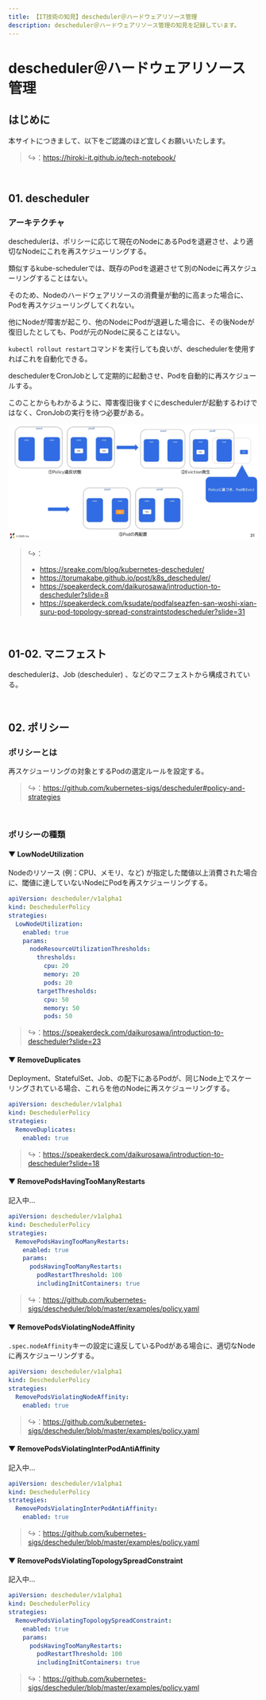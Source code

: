 ```yaml
---
title: 【IT技術の知見】descheduler＠ハードウェアリソース管理
description: descheduler＠ハードウェアリソース管理の知見を記録しています。
---
```


# descheduler＠ハードウェアリソース管理

## はじめに

本サイトにつきまして、以下をご認識のほど宜しくお願いいたします。

> ↪️：<https://hiroki-it.github.io/tech-notebook/>

<br>

## 01. descheduler

### アーキテクチャ

deschedulerは、ポリシーに応じて現在のNodeにあるPodを退避させ、より適切なNodeにこれを再スケジューリングする。

類似するkube-schedulerでは、既存のPodを退避させて別のNodeに再スケジューリングすることはない。

そのため、Nodeのハードウェアリソースの消費量が動的に高まった場合に、Podを再スケジューリングしてくれない。

他にNodeが障害が起こり、他のNodeにPodが退避した場合に、その後Nodeが復旧したとしても、Podが元のNodeに戻ることはない。

`kubectl rollout restart`コマンドを実行しても良いが、deschedulerを使用すればこれを自動化できる。

deschedulerをCronJobとして定期的に起動させ、Podを自動的に再スケジュールする。

このことからもわかるように、障害復旧後すぐにdeschedulerが起動するわけではなく、CronJobの実行を待つ必要がある。

![descheduler_architecture.png](https://raw.githubusercontent.com/hiroki-it/tech-notebook-images/master/images/descheduler_architecture.png)

> ↪️：
>
> - <https://sreake.com/blog/kubernetes-descheduler/>
> - <https://torumakabe.github.io/post/k8s_descheduler/>
> - <https://speakerdeck.com/daikurosawa/introduction-to-descheduler?slide=8>
> - https://speakerdeck.com/ksudate/podfalseazfen-san-woshi-xian-suru-pod-topology-spread-constraintstodescheduler?slide=31

<br>

## 01-02. マニフェスト

deschedulerは、Job (descheduler) 、などのマニフェストから構成されている。

<br>

## 02. ポリシー

### ポリシーとは

再スケジューリングの対象とするPodの選定ルールを設定する。

> ↪️：<https://github.com/kubernetes-sigs/descheduler#policy-and-strategies>

<br>

### ポリシーの種類

#### ▼ LowNodeUtilization

Nodeのリソース (例：CPU、メモリ、など) が指定した閾値以上消費された場合に、閾値に達していないNodeにPodを再スケジューリングする。

```yaml
apiVersion: descheduler/v1alpha1
kind: DeschedulerPolicy
strategies:
  LowNodeUtilization:
    enabled: true
    params:
      nodeResourceUtilizationThresholds:
        thresholds:
          cpu: 20
          memory: 20
          pods: 20
        targetThresholds:
          cpu: 50
          memory: 50
          pods: 50
```

> ↪️：<https://speakerdeck.com/daikurosawa/introduction-to-descheduler?slide=23>

#### ▼ RemoveDuplicates

Deployment、StatefulSet、Job、の配下にあるPodが、同じNode上でスケーリングされている場合、これらを他のNodeに再スケジューリングする。

```yaml
apiVersion: descheduler/v1alpha1
kind: DeschedulerPolicy
strategies:
  RemoveDuplicates:
    enabled: true
```

> ↪️：<https://speakerdeck.com/daikurosawa/introduction-to-descheduler?slide=18>

#### ▼ RemovePodsHavingTooManyRestarts

記入中...

```yaml
apiVersion: descheduler/v1alpha1
kind: DeschedulerPolicy
strategies:
  RemovePodsHavingTooManyRestarts:
    enabled: true
    params:
      podsHavingTooManyRestarts:
        podRestartThreshold: 100
        includingInitContainers: true
```

> ↪️：<https://github.com/kubernetes-sigs/descheduler/blob/master/examples/policy.yaml>

#### ▼ RemovePodsViolatingNodeAffinity

`.spec.nodeAffinity`キーの設定に違反しているPodがある場合に、適切なNodeに再スケジューリングする。

```yaml
apiVersion: descheduler/v1alpha1
kind: DeschedulerPolicy
strategies:
  RemovePodsViolatingNodeAffinity:
    enabled: true
```

> ↪️：<https://github.com/kubernetes-sigs/descheduler/blob/master/examples/policy.yaml>

#### ▼ RemovePodsViolatingInterPodAntiAffinity

記入中...

```yaml
apiVersion: descheduler/v1alpha1
kind: DeschedulerPolicy
strategies:
  RemovePodsViolatingInterPodAntiAffinity:
    enabled: true
```

> ↪️：<https://github.com/kubernetes-sigs/descheduler/blob/master/examples/policy.yaml>

#### ▼ RemovePodsViolatingTopologySpreadConstraint

記入中...

```yaml
apiVersion: descheduler/v1alpha1
kind: DeschedulerPolicy
strategies:
  RemovePodsViolatingTopologySpreadConstraint:
    enabled: true
    params:
      podsHavingTooManyRestarts:
        podRestartThreshold: 100
        includingInitContainers: true
```

> ↪️：<https://github.com/kubernetes-sigs/descheduler/blob/master/examples/policy.yaml>

<br>
